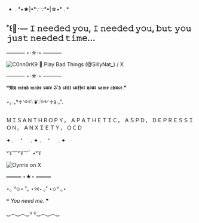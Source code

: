 * . °•★|•°∵ ∵°•|☆•° . *
  
##  ˚꒰🍷‧—  𝙸 𝚗𝚎𝚎𝚍𝚎𝚍 𝚢𝚘𝚞, 𝙸 𝚗𝚎𝚎𝚍𝚎𝚍 𝚢𝚘𝚞, 𝚋𝚞𝚝 𝚢𝚘𝚞 𝚓𝚞𝚜𝚝 𝚗𝚎𝚎𝚍𝚎𝚍 𝚝𝚒𝚖𝚎... 


───── ⋆⋅☆⋅⋆ ─────

<img src="https://encrypted-tbn0.gstatic.com/images?q=tbn:ANd9GcTGXcmvt7Wq5r7NkRaZQcmU1IY3cZdFbWmEvw&amp;s" alt="C0nn0rK9 🔆 Play Bad Things (@SillyNat_) / X"/>

───── ⋆⋅☆⋅⋆ ─────

❝𝕸𝖞 𝖒𝖎𝖓𝖉 𝖒𝖆𝖉𝖊 𝖘𝖚𝖗𝖊 𝕴'𝖉 𝖘𝖙𝖎𝖑𝖑 𝖘𝖚𝖋𝖋𝖊𝖗 𝖞𝖔𝖚𝖗 𝖘𝖆𝖒𝖊 𝖆𝖇𝖚𝖘𝖊.❞

⋆｡‧₊°♱༺𓆩❦︎𓆪༻♱༉‧₊˚.

ＭＩＳＡＮＴＨＲＯＰＹ， ＡＰＡＴＨＥＴＩＣ， ＡＳＰＤ， ＤＥＰＲＥＳＳＩＯＮ， ＡＮＸＩＥＴＹ， ＯＣＤ

✦ . 　⁺ 　 . ✦ . 　⁺ 　 . ✦

꒷꒦︶꒷꒦︶ ๋ ࣭ ⭑꒷꒦

<img src="https://encrypted-tbn0.gstatic.com/images?q=tbn:ANd9GcR2q8aDgPD-PNe6wv9TiRNWrD4Z9hJrxktqUA&amp;s" alt="Oynrix on X"/>

════ ⋆★⋆ ════


⋆｡ °✩⋆ ˚｡ ⋆୨୧⋆ ｡˚ ⋆✩° ｡⋆

❝ _You need me._ ❞

‿︵‿︵‿୨ ୧‿︵‿︵‿
